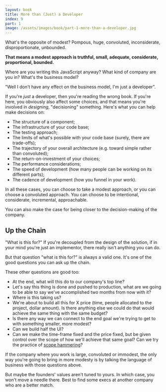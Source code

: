 ```yaml
---
layout: book
title: More than (Just) a Developer
index: 9
part: 1
image: /assets/images/book/part-1-more-than-a-developer.jpg
---
```


What's the opposite of modest? Pompous, huge, convoluted, inconsiderate, disproportionate, unbounded.

**That means a modest approach is truthful, small, adequate, considerate, proportional, bounded.**

Where are you writing this JavaScript anyway? What kind of company are you in? What's the business model?

"Well I don't have any effect on the business model, I'm just a developer".

If you're _just_ a developer, then you're reading the wrong book. If you're here, you obviously also affect some choices, and that means you're involved in _designing_, "decisioning" something. Here's what you can help make decisions on:

* The structure of a component;
* The infrastructure of your code base;
* The testing approach;
* The limits of what's possible with your code base (surely, there are trade-offs);
* The trajectory of your overall architecture (e.g. toward simple rather than convoluted);
* The return-on-investment of your choices;
* The performance considerations;
* The speed of development (how many people can be working on its different parts);
* The cadence of development (how you funnel in your work).

In all these cases, you can choose to take a modest approach, or you can choose a convoluted approach. You can choose to be intentional, considerate, incremental, approachable.

You can also make the case for being closer to the decision-making of the company.

## Up the Chain

"What is this for?" If you're decoupled from the design of the solution, if in your mind you're just an implementor, there really isn't anything you can do.

But that question "what is this for?" is always a valid one. It's one of the good questions you can ask up the chain.

These other questions are good too:

* At the end, what will this do to our company's top line?
* Let's say this thing is done and pushed to production, what are we going to be able to say we've accomplished two months from now with it?
* Where is this taking us?
* We're about to build all this for X price (time, people allocated to the project, dollar amount). Is there anything else we could do that would achieve the same thing with the same budget?
* Is there any way we can connect to the end goal we're trying to get to with something smaller, more modest?
* Can we build half the UI?
* Can we make the time-frame fixed and the price fixed, but be given control over the scope of how we'll achieve that same goal? Can we try the practice of [scope hammering][scope-hammering]?

[scope-hammering]: https://basecamp.com/shapeup/3.5-chapter-13#scope-hammering

If the company where you work is large, convoluted or immodest, the only way you're going to bring in more modesty is by talking the language of business with those questions above.

But maybe the founders' values aren't tuned to yours. In which case, you won't move a needle there. Best to find some execs at another company who are a better match.
